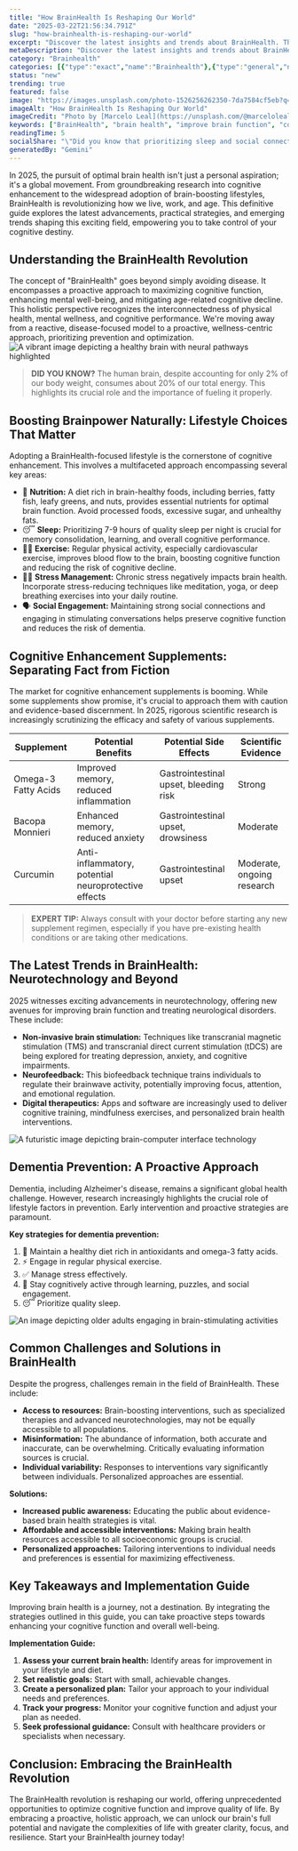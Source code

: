 ```yaml
---
title: "How BrainHealth Is Reshaping Our World"
date: "2025-03-22T21:56:34.791Z"
slug: "how-brainhealth-is-reshaping-our-world"
excerpt: "Discover the latest insights and trends about BrainHealth. This comprehensive guide covers everything you need to know about BrainHealth in 2025."
metaDescription: "Discover the latest insights and trends about BrainHealth. This comprehensive guide covers everything you need to know about BrainHealth in 2025."
category: "Brainhealth"
categories: [{"type":"exact","name":"Brainhealth"},{"type":"general","name":"Neuroscience"},{"type":"medium","name":"Cognitive Psychology"},{"type":"specific","name":"Neuroimaging"},{"type":"niche","name":"fMRI Analysis"}]
status: "new"
trending: true
featured: false
image: "https://images.unsplash.com/photo-1526256262350-7da7584cf5eb?q=85&w=1200&fit=max&fm=webp&auto=compress"
imageAlt: "How BrainHealth Is Reshaping Our World"
imageCredit: "Photo by [Marcelo Leal](https://unsplash.com/@marceloleal80) on Unsplash"
keywords: ["BrainHealth", "brain health", "improve brain function", "cognitive enhancement supplements", "best brain health supplements", "how to improve memory", "brain health foods", "dementia prevention", "boost brainpower naturally", "cognitive decline treatment"]
readingTime: 5
socialShare: "\"Did you know that prioritizing sleep and social connection is just as important for brain health as diet and exercise?  Unlock your cognitive potential with a holistic approach!\""
generatedBy: "Gemini"
---
```




In 2025, the pursuit of optimal brain health isn't just a personal aspiration; it's a global movement.  From groundbreaking research into cognitive enhancement to the widespread adoption of brain-boosting lifestyles, BrainHealth is revolutionizing how we live, work, and age. This definitive guide explores the latest advancements, practical strategies, and emerging trends shaping this exciting field, empowering you to take control of your cognitive destiny.

## Understanding the BrainHealth Revolution

The concept of "BrainHealth" goes beyond simply avoiding disease. It encompasses a proactive approach to maximizing cognitive function, enhancing mental well-being, and mitigating age-related cognitive decline.  This holistic perspective recognizes the interconnectedness of physical health, mental wellness, and cognitive performance.  We're moving away from a reactive, disease-focused model to a proactive, wellness-centric approach, prioritizing prevention and optimization. ![A vibrant image depicting a healthy brain with neural pathways highlighted](https://images.unsplash.com/photo-1451187580459-43490279c0fa?q=85&w=1200&fit=max&fm=webp&auto=compress)

> **DID YOU KNOW?**  The human brain, despite accounting for only 2% of our body weight, consumes about 20% of our total energy.  This highlights its crucial role and the importance of fueling it properly.

## Boosting Brainpower Naturally: Lifestyle Choices That Matter

Adopting a BrainHealth-focused lifestyle is the cornerstone of cognitive enhancement.  This involves a multifaceted approach encompassing several key areas:

* 🧠 **Nutrition:** A diet rich in brain-healthy foods, including berries, fatty fish, leafy greens, and nuts, provides essential nutrients for optimal brain function.  Avoid processed foods, excessive sugar, and unhealthy fats.
* 😴 **Sleep:**  Prioritizing 7-9 hours of quality sleep per night is crucial for memory consolidation, learning, and overall cognitive performance.
* 🏋️‍♀️ **Exercise:** Regular physical activity, especially cardiovascular exercise, improves blood flow to the brain, boosting cognitive function and reducing the risk of cognitive decline.
* 🧘‍♀️ **Stress Management:** Chronic stress negatively impacts brain health. Incorporate stress-reducing techniques like meditation, yoga, or deep breathing exercises into your daily routine.
* 🗣️ **Social Engagement:**  Maintaining strong social connections and engaging in stimulating conversations helps preserve cognitive function and reduces the risk of dementia.

## Cognitive Enhancement Supplements: Separating Fact from Fiction

The market for cognitive enhancement supplements is booming.  While some supplements show promise, it's crucial to approach them with caution and evidence-based discernment.  In 2025, rigorous scientific research is increasingly scrutinizing the efficacy and safety of various supplements.

| Supplement          | Potential Benefits                               | Potential Side Effects                     | Scientific Evidence        |
|----------------------|-------------------------------------------------|---------------------------------------------|---------------------------|
| Omega-3 Fatty Acids | Improved memory, reduced inflammation           | Gastrointestinal upset, bleeding risk           | Strong                    |
| Bacopa Monnieri      | Enhanced memory, reduced anxiety                  | Gastrointestinal upset, drowsiness            | Moderate                   |
| Curcumin            | Anti-inflammatory, potential neuroprotective effects | Gastrointestinal upset                       | Moderate, ongoing research |

> **EXPERT TIP:** Always consult with your doctor before starting any new supplement regimen, especially if you have pre-existing health conditions or are taking other medications.

## The Latest Trends in BrainHealth: Neurotechnology and Beyond

2025 witnesses exciting advancements in neurotechnology, offering new avenues for improving brain function and treating neurological disorders.  These include:

* **Non-invasive brain stimulation:** Techniques like transcranial magnetic stimulation (TMS) and transcranial direct current stimulation (tDCS) are being explored for treating depression, anxiety, and cognitive impairments.
* **Neurofeedback:** This biofeedback technique trains individuals to regulate their brainwave activity, potentially improving focus, attention, and emotional regulation.
* **Digital therapeutics:**  Apps and software are increasingly used to deliver cognitive training, mindfulness exercises, and personalized brain health interventions.

![A futuristic image depicting brain-computer interface technology](https://images.unsplash.com/photo-1484417894907-623942c8ee29?q=85&w=1200&fit=max&fm=webp&auto=compress)

## Dementia Prevention: A Proactive Approach

Dementia, including Alzheimer's disease, remains a significant global health challenge.  However, research increasingly highlights the crucial role of lifestyle factors in prevention.  Early intervention and proactive strategies are paramount.

**Key strategies for dementia prevention:**

1. 🔑 Maintain a healthy diet rich in antioxidants and omega-3 fatty acids.
2. ⚡ Engage in regular physical exercise.
3. ✅ Manage stress effectively.
4. 🧠 Stay cognitively active through learning, puzzles, and social engagement.
5. 😴 Prioritize quality sleep.

![An image depicting older adults engaging in brain-stimulating activities](https://images.unsplash.com/photo-1517976487492-5750f3195933?q=85&w=1200&fit=max&fm=webp&auto=compress)

##  Common Challenges and Solutions in BrainHealth

Despite the progress, challenges remain in the field of BrainHealth. These include:

* **Access to resources:**  Brain-boosting interventions, such as specialized therapies and advanced neurotechnologies, may not be equally accessible to all populations.
* **Misinformation:** The abundance of information, both accurate and inaccurate, can be overwhelming.  Critically evaluating information sources is crucial.
* **Individual variability:**  Responses to interventions vary significantly between individuals. Personalized approaches are essential.

**Solutions:**

* **Increased public awareness:** Educating the public about evidence-based brain health strategies is vital.
* **Affordable and accessible interventions:**  Making brain health resources accessible to all socioeconomic groups is crucial.
* **Personalized approaches:** Tailoring interventions to individual needs and preferences is essential for maximizing effectiveness.

## Key Takeaways and Implementation Guide

Improving brain health is a journey, not a destination.  By integrating the strategies outlined in this guide, you can take proactive steps towards enhancing your cognitive function and overall well-being.

**Implementation Guide:**

1. **Assess your current brain health:**  Identify areas for improvement in your lifestyle and diet.
2. **Set realistic goals:**  Start with small, achievable changes.
3. **Create a personalized plan:**  Tailor your approach to your individual needs and preferences.
4. **Track your progress:**  Monitor your cognitive function and adjust your plan as needed.
5. **Seek professional guidance:**  Consult with healthcare providers or specialists when necessary.



## Conclusion: Embracing the BrainHealth Revolution

The BrainHealth revolution is reshaping our world, offering unprecedented opportunities to optimize cognitive function and improve quality of life.  By embracing a proactive, holistic approach, we can unlock our brain's full potential and navigate the complexities of life with greater clarity, focus, and resilience.  Start your BrainHealth journey today!

